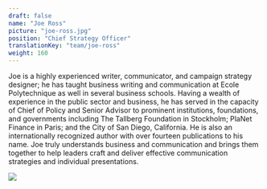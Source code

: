 ```yaml
---
draft: false
name: "Joe Ross"
picture: "joe-ross.jpg"
position: "Chief Strategy Officer"
translationKey: "team/joe-ross"
weight: 160
---
```

Joe is a highly experienced writer, communicator, and campaign strategy designer; he has taught business writing and communication at Ecole Polytechnique as well in several business schools. Having a wealth of experience in the public sector and business, he has served in the capacity of Chief of Policy and Senior Advisor to prominent institutions, foundations, and governments including The Tallberg Foundation in Stockholm; PlaNet Finance in Paris; and the City of San Diego, California. He is also an internationally recognized author with over fourteen publications to his name.  Joe truly understands business and communication and brings them together to help leaders craft and deliver effective communication strategies and individual presentations.
<br>
<div class="logo"><a href="https://www.linkedin.com/in/joe-ross-5b89941a/"><img src="/img/socialnetworks/linkedin.png"></a></div>